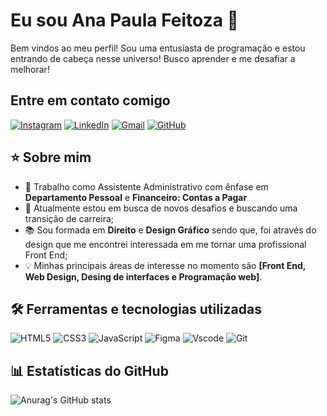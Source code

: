 # Eu sou Ana Paula Feitoza :raising_hand:

Bem vindos ao meu perfil! Sou uma entusiasta de programação e estou entrando de cabeça nesse universo! Busco aprender e me desafiar a melhorar!

## Entre em contato comigo 
[![Instagram](https://img.shields.io/badge/Instagram-%23E4405F.svg?style=for-the-badge&logo=Instagram&logoColor=white)](https://www.instagram.com/knutzzy?igsh=MWM3bXV4d3pvZnVoZA%3D%3D&utm_source=qr) [![LinkedIn](https://img.shields.io/badge/linkedin-%230077B5.svg?style=for-the-badge&logo=linkedin&logoColor=white)](https://www.linkedin.com/in/ana-paula-feitoza-56aa73131/) [![Gmail](https://img.shields.io/badge/Gmail-D14836?style=for-the-badge&logo=gmail&logoColor=white)](mailto:annapaulaasf@gmail.com) [![GitHub](https://img.shields.io/badge/github-%23121011.svg?style=for-the-badge&logo=github&logoColor=white)](https://github.com/Apfeitoza)

## :star: Sobre mim 
- :briefcase: Trabalho como Assistente Administrativo com ênfase em __Departamento Pessoal__ e __Financeiro: Contas a Pagar__
- :dart: Atualmente estou em busca de novos desafios e buscando uma transição de carreira;
- :books: Sou formada em __Direito__ e __Design Gráfico__ sendo que, foi através do design que me encontrei interessada em me tornar uma profissional Front End;
- :bulb: Minhas principais áreas de interesse no momento são __[Front End, Web Design, Desing de interfaces e Programação web]__. 

## 🛠️ Ferramentas e tecnologias utilizadas 
![HTML5](https://img.shields.io/badge/HTML5-E34F26?style=for-the-badge&logo=html5&logoColor=white)
![CSS3](https://img.shields.io/badge/CSS3-1572B6?style=for-the-badge&logo=css3&logoColor=white)
![JavaScript](https://img.shields.io/badge/JavaScript-F7DF1E?style=for-the-badge&logo=javascript&logoColor=black)
![Figma](https://img.shields.io/badge/Figma-696969?style=for-the-badge&logo=figma&logoColor=figma)
![Vscode](https://img.shields.io/badge/Vscode-007ACC?style=for-the-badge&logo=visual-studio-code&logoColor=white)
![Git](https://img.shields.io/badge/GIT-E44C30?style=for-the-badge&logo=git&logoColor=white)
## :bar_chart: Estatísticas do GitHub
![Anurag's GitHub stats](https://github-readme-stats.vercel.app/api?username=Apfeitoza&theme=dracula&show_icons=true)
